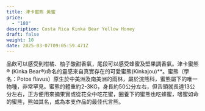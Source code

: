 ```yaml
---
title: 津卡蜜熊 黃蜜
price:
  - "180"
description: Costa Rica Kinka Bear Yellow Honey
draft: false
weight: 10
date: 2025-03-07T09:05:59.471Z
---
```

品飲可以感受到柑橘、柚子酸甜香氣，尾段可以感受蜂蜜及堅果調香氣。津卡蜜熊® (Kinka Bear®)命名的靈感來自真實存在的可愛蜜熊(Kinkajou)**。蜜熊（學名：Potos flavus）原生於中美洲及南美洲的雨林，屬於浣熊科，蜜熊屬下的唯一物種，非常罕見。蜜熊的體重約2-3KG，身長約50公分左右，但舌頭就長達13公分左右，正方便用來摘果實或從花朵中吃花蜜，圈養下的蜜熊也吃蜂蜜，嗜蜜如命的蜜熊，熊如其名，成為本支作品的最佳代言熊。
